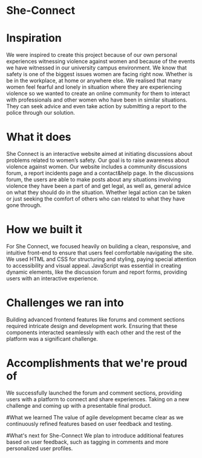 # She-Connect

# Inspiration
We were inspired to create this project because of our own personal experiences witnessing violence against women and because of the events we have witnessed in our university campus environment. We know that safety is one of the biggest issues women are facing right now. Whether is be in the workplace, at home or anywhere else. We realised that many women feel fearful and lonely in situation where they are experiencing violence so we wanted to create an online community for them to interact with professionals and other women who have been in similar situations. They can seek advice and even take action by submitting a report to the police through our solution.

# What it does
She Connect is an interactive website aimed at initiating discussions about problems related to women’s safety. Our goal is to raise awareness about violence against women. Our website includes a community discussions forum, a report incidents page and a contact&help page. In the discussions forum, the users are able to make posts about any situations involving violence they have been a part of and get legal, as well as, general advice on what they should do in the situation. Whether legal action can be taken or just seeking the comfort of others who can related to what they have gone through.

# How we built it
For She Connect, we focused heavily on building a clean, responsive, and intuitive front-end to ensure that users feel comfortable navigating the site. We used HTML and CSS for structuring and styling, paying special attention to accessibility and visual appeal. JavaScript was essential in creating dynamic elements, like the discussion forum and report forms, providing users with an interactive experience.

# Challenges we ran into
Building advanced frontend features like forums and comment sections required intricate design and development work. Ensuring that these components interacted seamlessly with each other and the rest of the platform was a significant challenge.

# Accomplishments that we're proud of
We successfully launched the forum and comment sections, providing users with a platform to connect and share experiences. Taking on a new challenge and coming up with a presentable final product.

#What we learned
The value of agile development became clear as we continuously refined features based on user feedback and testing.

#What's next for She-Connect
We plan to introduce additional features based on user feedback, such as tagging in comments and more personalized user profiles.
